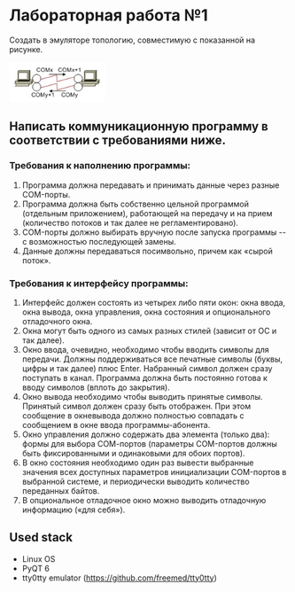 # Лабораторная работа №1

Создать в эмуляторе топологию, совместимую с показанной на рисунке.

![](image.png)

## Написать коммуникационную программу в соответствии с требованиями ниже.

### Требования к наполнению программы:
1. Программа должна передавать и принимать данные через разные COM-порты.
2. Программа должна быть собственно цельной программой (отдельным приложением), работающей на передачу и на прием (количество потоков и так далее не регламентировано).
3. COM-порты должно выбирать вручную после запуска программы -- с возможностью последующей замены.
4. Данные должны передаваться посимвольно, причем как «сырой поток».

### Требования к интерфейсу программы:
1. Интерфейс должен состоять из четырех либо пяти окон: окна ввода, окна вывода, окна управления, окна состояния и опционального отладочного окна.
2. Окна могут быть одного из самых разных стилей (зависит от ОС и так далее).
3. Окно ввода, очевидно, необходимо чтобы вводить символы для передачи. Должны поддерживаться все печатные символы (буквы, цифры и так далее) плюс Enter. Набранный символ должен сразу поступать в канал. Программа должна быть постоянно готова к вводу символов (вплоть до закрытия).
4. Окно вывода необходимо чтобы выводить принятые символы. Принятый символ должен сразу быть отображен. При этом сообщение в окневывода должно полностью совпадать с сообщением в окне ввода программы-абонента.
5. Окно управления должно содержать два элемента (только два): формы для выбора CОМ-портов (параметры COM-портов должны быть фиксированными и одинаковыми для обоих портов).
6. В окно состояния необходимо один раз вывести выбранные значения всех доступных параметров инициализации COM-портов в выбранной системе, и периодически выводить количество переданных байтов.
7. В опциональное отладочное окно можно выводить отладочную информацию («для себя»).

## Used stack

- Linux OS
- PyQT 6
- tty0tty emulator (https://github.com/freemed/tty0tty)